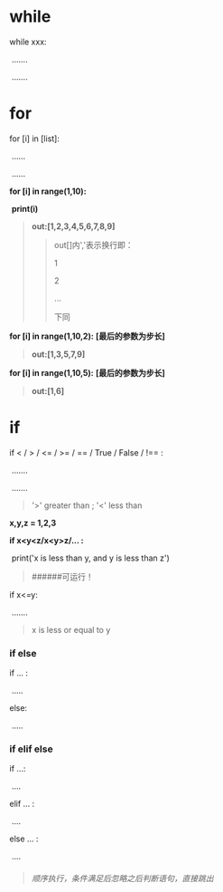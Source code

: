 # while

while xxx:

​    .......

​    .......





# for

for [i] in [list]:

​    ......

​    ......

**for [i] in range(1,10):**

​	**print(i)**

>  **out:[1,2,3,4,5,6,7,8,9]**
>
> > out[]内','表示换行即：
> >
> > 1
> >
> > 2
> >
> > ...
> >
> > 下同



 **for [i] in range(1,10,2):**  **[最后的参数为步长]**

> **out:[1,3,5,7,9]** 



 **for [i] in range(1,10,5):**  **[最后的参数为步长]**

> **out:[1,6]** 





# if

if < / > / <= / >= / == / True / False / !== : 

​    .......

​    .......

> '>' greater than ; '<' less than

**x,y,z = 1,2,3**

**if x<y<z/x\<y\>z/... :**

​    print('x is less than y, and y is less than z')

> ######可运行！

if x<=y:

​    .......

> x is less or equal to y



### if else

if ... :

​    .....

else:

​    .....



### if elif else

if ...:

​    ....

elif ... :

​    ....

else ... :

​    ....

> ###### 顺序执行，条件满足后忽略之后判断语句，直接跳出

